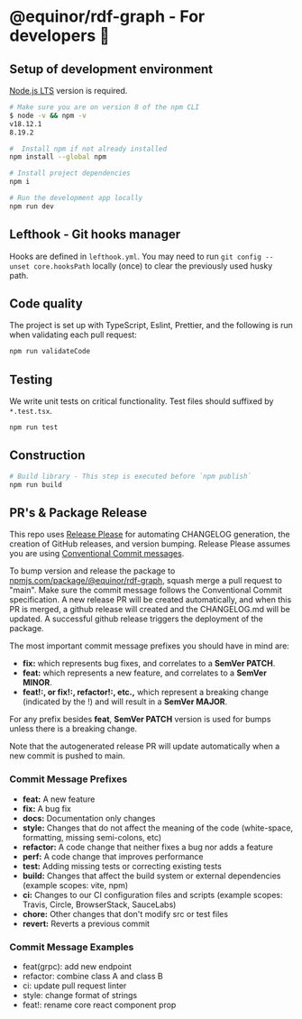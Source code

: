 # @equinor/rdf-graph - For developers 🥷

## Setup of development environment

[Node.js LTS](https://nodejs.org) version is required.

```sh
# Make sure you are on version 8 of the npm CLI
$ node -v && npm -v
v18.12.1
8.19.2

#  Install npm if not already installed
npm install --global npm

# Install project dependencies
npm i

# Run the development app locally
npm run dev
```

## Lefthook - Git hooks manager

Hooks are defined in `lefthook.yml`. You may need to run `git config --unset core.hooksPath` locally (once) to clear the previously used husky path.

## Code quality

The project is set up with TypeScript, Eslint, Prettier, and the following is run when validating each pull request:

```sh
npm run validateCode
```

## Testing

We write unit tests on critical functionality. Test files should suffixed by `*.test.tsx`.

```sh
npm run test
```

## Construction

```sh
# Build library - This step is executed before `npm publish`
npm run build
```

## PR's & Package Release

This repo uses [Release Please](https://github.com/googleapis/release-please) for automating CHANGELOG generation, the creation of GitHub releases, and version bumping. Release Please assumes you are using [Conventional Commit messages](https://www.conventionalcommits.org).

To bump version and release the package to [npmjs.com/package/@equinor/rdf-graph](https://www.npmjs.com/package/@equinor/rdf-graph), squash merge a pull request to "main". Make sure the commit message follows the Conventional Commit specification. A new release PR will be created automatically, and when this PR is merged, a github release will created and the CHANGELOG.md will be updated. A successful github release triggers the deployment of the package.

The most important commit message prefixes you should have in mind are:

- **fix:** which represents bug fixes, and correlates to a **SemVer PATCH**.
- **feat:** which represents a new feature, and correlates to a **SemVer MINOR**.
- **feat!:, or fix!:, refactor!:, etc.,** which represent a breaking change (indicated by the !) and will result in a **SemVer MAJOR**.

For any prefix besides **feat**, **SemVer PATCH** version is used for bumps unless there is a breaking change.

Note that the autogenerated release PR will update automatically when a new commit is pushed to main.

### Commit Message Prefixes

- **feat:** A new feature
- **fix:** A bug fix
- **docs:** Documentation only changes
- **style:** Changes that do not affect the meaning of the code (white-space, formatting, missing semi-colons, etc)
- **refactor:** A code change that neither fixes a bug nor adds a feature
- **perf:** A code change that improves performance
- **test:** Adding missing tests or correcting existing tests
- **build:** Changes that affect the build system or external dependencies (example scopes: vite, npm)
- **ci:** Changes to our CI configuration files and scripts (example scopes: Travis, Circle, BrowserStack, SauceLabs)
- **chore:** Other changes that don't modify src or test files
- **revert:** Reverts a previous commit

### Commit Message Examples

- feat(grpc): add new endpoint
- refactor: combine class A and class B
- ci: update pull request linter
- style: change format of strings
- feat!: rename core react component prop
